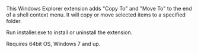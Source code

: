 This Windows Explorer extension adds "Copy To" and "Move To" to the end of a shell context menu. It will copy or move selected items to a specified folder.

Run installer.exe to install or uninstall the extension.

Requires 64bit OS, Windows 7 and up.